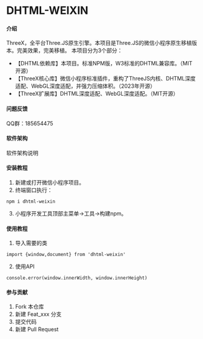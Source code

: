 # DHTML-WEIXIN

#### 介绍
ThreeX，全平台Three.JS原生引擎。本项目是Three.JS的微信小程序原生移植版本。完美效果，完美移植。
本项目分为3个部分：

- 【DHTML依赖库】本项目。标准NPM版，W3标准的DHTML兼容库。（MIT开源）
- 【ThreeX核心库】微信小程序标准插件，重构了ThreeJS内核、DHTML深度适配、WebGL深度适配，并强力压缩体积。（2023年开源）
- 【ThreeX扩展库】DHTML深度适配、WebGL深度适配。（MIT开源）


#### 问题反馈
QQ群：185654475

#### 软件架构
软件架构说明


#### 安装教程

1. 新建或打开微信小程序项目。
2. 终端窗口执行：

```
npm i dhtml-weixin
```

3. 小程序开发工具顶部主菜单->工具->构建npm。

#### 使用教程
1. 导入需要的类

```
import {window,document} from 'dhtml-weixin'
```

2. 使用API

```
console.error(window.innerWidth, window.innerHeight)
```



#### 参与贡献

1.  Fork 本仓库
2.  新建 Feat_xxx 分支
3.  提交代码
4.  新建 Pull Request
